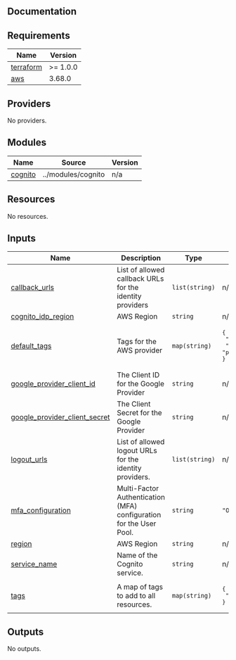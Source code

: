## Documentation

<!-- BEGINNING OF PRE-COMMIT-TERRAFORM DOCS HOOK -->
## Requirements

| Name | Version |
|------|---------|
| <a name="requirement_terraform"></a> [terraform](#requirement\_terraform) | >= 1.0.0 |
| <a name="requirement_aws"></a> [aws](#requirement\_aws) | 3.68.0 |

## Providers

No providers.

## Modules

| Name | Source | Version |
|------|--------|---------|
| <a name="module_cognito"></a> [cognito](#module\_cognito) | ../modules/cognito | n/a |

## Resources

No resources.

## Inputs

| Name | Description | Type | Default | Required |
|------|-------------|------|---------|:--------:|
| <a name="input_callback_urls"></a> [callback\_urls](#input\_callback\_urls) | List of allowed callback URLs for the identity providers | `list(string)` | n/a | yes |
| <a name="input_cognito_idp_region"></a> [cognito\_idp\_region](#input\_cognito\_idp\_region) | AWS Region | `string` | n/a | yes |
| <a name="input_default_tags"></a> [default\_tags](#input\_default\_tags) | Tags for the AWS provider | `map(string)` | <pre>{<br>  "Made-By": "terraform",<br>  "Project": "portefaix"<br>}</pre> | no |
| <a name="input_google_provider_client_id"></a> [google\_provider\_client\_id](#input\_google\_provider\_client\_id) | The Client ID for the Google Provider | `string` | n/a | yes |
| <a name="input_google_provider_client_secret"></a> [google\_provider\_client\_secret](#input\_google\_provider\_client\_secret) | The Client Secret for the Google Provider | `string` | n/a | yes |
| <a name="input_logout_urls"></a> [logout\_urls](#input\_logout\_urls) | List of allowed logout URLs for the identity providers. | `list(string)` | n/a | yes |
| <a name="input_mfa_configuration"></a> [mfa\_configuration](#input\_mfa\_configuration) | Multi-Factor Authentication (MFA) configuration for the User Pool. | `string` | `"OPTIONAL"` | no |
| <a name="input_region"></a> [region](#input\_region) | AWS Region | `string` | n/a | yes |
| <a name="input_service_name"></a> [service\_name](#input\_service\_name) | Name of the Cognito service. | `string` | n/a | yes |
| <a name="input_tags"></a> [tags](#input\_tags) | A map of tags to add to all resources. | `map(string)` | <pre>{<br>  "Made-By": "terraform"<br>}</pre> | no |

## Outputs

No outputs.
<!-- END OF PRE-COMMIT-TERRAFORM DOCS HOOK -->
